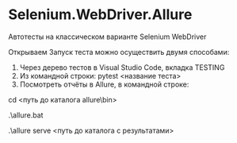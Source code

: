 # Selenium.WebDriver.Allure
Автотесты на классическом варианте Selenium WebDriver

Открываем 
Запуск теста можно осуществить двумя способами: 
1. Через дерево тестов в Visual Studio Code, вкладка TESTING
2. Из командной строки: pytest <название теста>
3. Посмотреть отчёты в Allure, в командной строке:

cd <путь до каталога allure\bin>

.\allure.bat

.\allure serve <путь до каталога с результатами>
